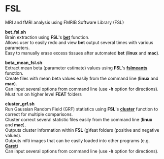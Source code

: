 FSL
===

MRI and fMRI analysis using FMRIB Software Library (FSL)

**bet_fsl.sh**    
Brain extraction using **FSL**'s [**bet**](https://fsl.fmrib.ox.ac.uk/fsl/fslwiki/BET) function.   
Allows user to easily redo and view **bet** output several times with various parameters.  
Easy to manually erase excess tissues after automated **bet** (**linux** and **mac**).  

**beta_mean_fsl.sh**  
Extract mean beta (parameter estimate) values using **FSL**'s [**fslmeants**](https://fsl.fmrib.ox.ac.uk/fsl/fslwiki/Fslutils) function.   
Create files with mean beta values easily from the command line (**linux** and **mac**).  
Can input several options from command line (use **-h** option for directions).  
Must run on higher level **FEAT** folders  

**cluster_grf.sh**  
Run Gaussian Random Field (GRF) statistics using **FSL**'s [**cluster**](http://fsl.fmrib.ox.ac.uk/fsl/fslwiki/Cluster) function to correct for multiple comparisons.  
Cluster correct several statistic files easily from the command line (**linux** and **mac**).  
Outputs cluster information within **FSL** (g)feat folders (positive and negative values).  
Outputs nifti images that can be easily loaded into other programs (e.g. [**Caret**](http://brainvis.wustl.edu/wiki/index.php/Caret:Download))  
Can input several options from command line (use **-h** option for directions).
